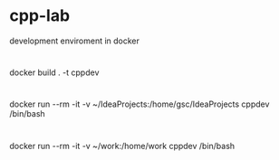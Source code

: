 # cpp-lab
development enviroment in docker
#
docker build . -t cppdev
#
docker run --rm -it -v ~/IdeaProjects:/home/gsc/IdeaProjects cppdev /bin/bash
#
docker run --rm -it -v ~/work:/home/work cppdev /bin/bash
#
